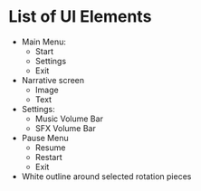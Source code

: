 # List of UI Elements
- Main Menu:
    - Start
    - Settings
    - Exit
- Narrative screen
    - Image
    - Text
- Settings:
    - Music Volume Bar
    - SFX Volume Bar
- Pause Menu
    - Resume
    - Restart
    - Exit
- White outline around selected rotation pieces